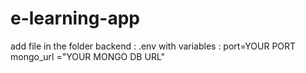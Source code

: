 # e-learning-app
add file in the folder backend : .env with variables : port=YOUR PORT mongo_url ="YOUR MONGO DB URL"
